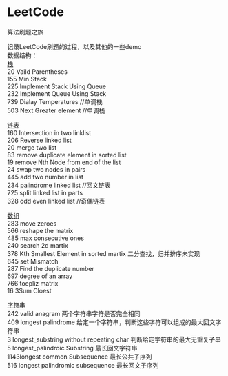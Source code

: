 # LeetCode
算法刷题之旅


记录LeetCode刷题的过程，以及其他的一些demo  
数据结构：  
[栈](https://github.com/shiquan-wang/LeetCode/tree/master/Stack)  
20  Vaild Parentheses  
155 Min Stack  
225 Implement Stack Using Queue  
232 Implement Queue Using Stack  
739 Dialay Temperatures     //单调栈  
503 Next Greater element    //单调栈  

[链表](https://github.com/shiquan-wang/LeetCode/tree/master/List)  
160 Intersection in two linklist  
206 Reverse linked list  
20  merge two list  
83  remove duplicate element in sorted list  
19  remove Nth Node from end of the list  
24  swap two nodes in pairs  
445 add two number in list  
234 palindrome linked list //回文链表  
725 split linked list in parts  
328 odd even linked list //奇偶链表  
  
[数组](https://github.com/shiquan-wang/LeetCode/tree/master/Nums)  
283 move zeroes  
566 reshape the matrix  
485 max consecutive ones  
240 search 2d martix  
378 Kth Smallest Element in sorted martix 二分查找，归并排序未实现  
645 set Mismatch  
287 Find the duplicate number  
697 degree of an array  
766 toepliz matrix  
16  3Sum Cloest  
  
[字符串]()  
242 valid anagram  两个字符串字符是否完全相同  
409 longest palindrome 给定一个字符串，判断这些字符可以组成的最大回文字符串  
3   longest_substring without repeating char 判断给定字符串的最大无重复子串   
5   longest_palindroic Substring  最长回文字符串  
1143longest common Subsequence 最长公共子序列  
516 longest palindromic subsequence 最长回文子序列





